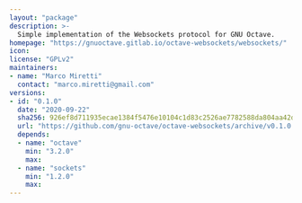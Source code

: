 ```yaml
---
layout: "package"
description: >-
  Simple implementation of the Websockets protocol for GNU Octave.
homepage: "https://gnuoctave.gitlab.io/octave-websockets/websockets/"
icon:
license: "GPLv2"
maintainers:
- name: "Marco Miretti"
  contact: "marco.miretti@gmail.com"
versions:
- id: "0.1.0"
  date: "2020-09-22"
  sha256: 926ef8d711935ecae1384f5476e10104c1d83c2526ae7782588da804aa42df94
  url: "https://github.com/gnu-octave/octave-websockets/archive/v0.1.0.tar.gz"
  depends:
  - name: "octave"
    min: "3.2.0"
    max:
  - name: "sockets"
    min: "1.2.0"
    max:
---
```

